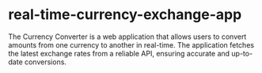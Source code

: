 # real-time-currency-exchange-app
The Currency Converter is a web application that allows users to convert amounts from one currency to another in real-time. The application fetches the latest exchange rates from a reliable API, ensuring accurate and up-to-date conversions.
